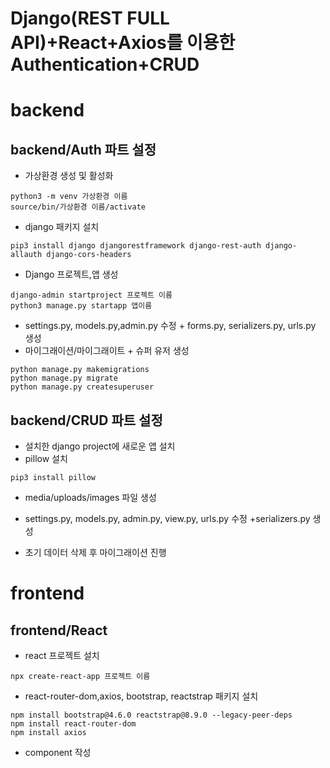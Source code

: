 # Django(REST FULL API)+React+Axios를 이용한 Authentication+CRUD
# backend
## backend/Auth 파트 설정
* 가상환경 생성 및 활성화
~~~
python3 -m venv 가상환경 이름
source/bin/가상환경 이름/activate
~~~
* django 패키지 설치
~~~
pip3 install django djangorestframework django-rest-auth django-allauth django-cors-headers
~~~
* Django 프로젝트,앱 생성
~~~
django-admin startproject 프로젝트 이름
python3 manage.py startapp 앱이름
~~~
* settings.py, models.py,admin.py 수정 + forms.py, serializers.py, urls.py 생성
* 마이그래이션/마이그래이트 + 슈퍼 유저 생성
~~~
python manage.py makemigrations
python manage.py migrate
python manage.py createsuperuser
~~~
## backend/CRUD 파트 설정
* 설치한 django project에 새로운 앱 설치
* pillow 설치
~~~
pip3 install pillow
~~~
* media/uploads/images 파일 생성
* settings.py, models.py, admin.py, view.py, urls.py 수정 +serializers.py 생성

* 초기 데이터 삭제 후 마이그래이션 진행
# frontend
## frontend/React 
* react 프로젝트 설치
~~~
npx create-react-app 프로젝트 이름
~~~
* react-router-dom,axios, bootstrap, reactstrap 패키지 설치
~~~
npm install bootstrap@4.6.0 reactstrap@8.9.0 --legacy-peer-deps
npm install react-router-dom
npm install axios
~~~
* component 작성